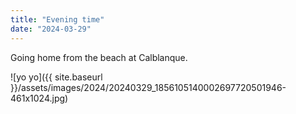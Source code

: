```yaml
---
title: "Evening time"
date: "2024-03-29"
---
```


Going home from the beach at Calblanque.

![yo yo]({{ site.baseurl }}/assets/images/2024/20240329_1856105140002697720501946-461x1024.jpg)
